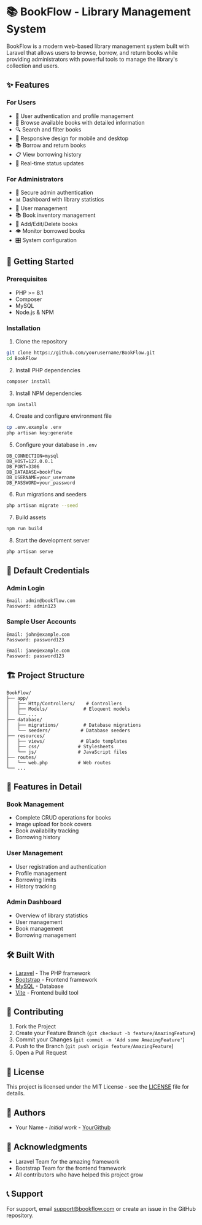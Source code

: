# 📚 BookFlow - Library Management System

BookFlow is a modern web-based library management system built with Laravel that allows users to browse, borrow, and return books while providing administrators with powerful tools to manage the library's collection and users.

## ✨ Features

### For Users
- 👤 User authentication and profile management
- 📖 Browse available books with detailed information
- 🔍 Search and filter books
- 📱 Responsive design for mobile and desktop
- 📚 Borrow and return books
- 📋 View borrowing history
- 🔔 Real-time status updates

### For Administrators
- 🔐 Secure admin authentication
- 📊 Dashboard with library statistics
- 👥 User management
- 📚 Book inventory management
- 📝 Add/Edit/Delete books
- 👁️ Monitor borrowed books
- 🎛️ System configuration

## 🚀 Getting Started

### Prerequisites
- PHP >= 8.1
- Composer
- MySQL
- Node.js & NPM

### Installation

1. Clone the repository
```bash
git clone https://github.com/yourusername/BookFlow.git
cd BookFlow
```

2. Install PHP dependencies
```bash
composer install
```

3. Install NPM dependencies
```bash
npm install
```

4. Create and configure environment file
```bash
cp .env.example .env
php artisan key:generate
```

5. Configure your database in `.env`
```env
DB_CONNECTION=mysql
DB_HOST=127.0.0.1
DB_PORT=3306
DB_DATABASE=bookflow
DB_USERNAME=your_username
DB_PASSWORD=your_password
```

6. Run migrations and seeders
```bash
php artisan migrate --seed
```

7. Build assets
```bash
npm run build
```

8. Start the development server
```bash
php artisan serve
```

## 📝 Default Credentials

### Admin Login
```
Email: admin@bookflow.com
Password: admin123
```

### Sample User Accounts
```
Email: john@example.com
Password: password123

Email: jane@example.com
Password: password123
```

## 🏗️ Project Structure

```
BookFlow/
├── app/
│   ├── Http/Controllers/    # Controllers
│   ├── Models/             # Eloquent models
│   └── ...
├── database/
│   ├── migrations/         # Database migrations
│   └── seeders/           # Database seeders
├── resources/
│   ├── views/             # Blade templates
│   ├── css/              # Stylesheets
│   └── js/               # JavaScript files
├── routes/
│   └── web.php           # Web routes
└── ...
```

## 🔄 Features in Detail

### Book Management
- Complete CRUD operations for books
- Image upload for book covers
- Book availability tracking
- Borrowing history

### User Management
- User registration and authentication
- Profile management
- Borrowing limits
- History tracking

### Admin Dashboard
- Overview of library statistics
- User management
- Book management
- Borrowing management

## 🛠️ Built With

- [Laravel](https://laravel.com/) - The PHP framework
- [Bootstrap](https://getbootstrap.com/) - Frontend framework
- [MySQL](https://www.mysql.com/) - Database
- [Vite](https://vitejs.dev/) - Frontend build tool

## 🤝 Contributing

1. Fork the Project
2. Create your Feature Branch (`git checkout -b feature/AmazingFeature`)
3. Commit your Changes (`git commit -m 'Add some AmazingFeature'`)
4. Push to the Branch (`git push origin feature/AmazingFeature`)
5. Open a Pull Request

## 📄 License

This project is licensed under the MIT License - see the [LICENSE](LICENSE) file for details.

## 👥 Authors

- Your Name - *Initial work* - [YourGithub](https://github.com/yourusername)

## 🙏 Acknowledgments

- Laravel Team for the amazing framework
- Bootstrap Team for the frontend framework
- All contributors who have helped this project grow

## 📞 Support

For support, email support@bookflow.com or create an issue in the GitHub repository.
